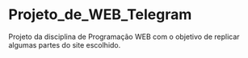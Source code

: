 # Projeto_de_WEB_Telegram
Projeto da disciplina de Programação WEB com o objetivo de replicar algumas partes do site escolhido.
